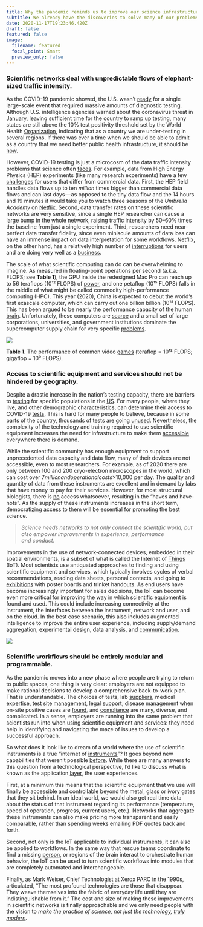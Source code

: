 ```yaml
---
title: Why the pandemic reminds us to improve our science infrastructure
subtitle: We already have the discoveries to solve many of our problems.
date: 2020-11-17T19:23:46.420Z
draft: false
featured: false
image:
  filename: featured
  focal_point: Smart
  preview_only: false
---
```

### **Scientific networks deal with unpredictable flows of elephant-sized traffic intensity.**

As the COVID-19 pandemic showed, the U.S. wasn’t [ready](https://www.theatlantic.com/magazine/archive/2018/07/when-the-next-plague-hits/561734/) for a single large-scale event that required massive amounts of diagnostic testing. Although U.S. intelligence agencies warned about the coronavirus threat in [January](https://www.washingtonpost.com/national-security/presidents-intelligence-briefing-book-repeatedly-cited-virus-threat/2020/04/27/ca66949a-8885-11ea-ac8a-fe9b8088e101_story.html), leaving sufficient time for the country to ramp up testing, many states are still above the 10% test positivity threshold set by the World Health [Organization](https://www.npr.org/sections/health-shots/2020/04/22/840526338/is-the-u-s-testing-enough-for-covid-19-as-debate-rages-on-heres-how-to-know), indicating that as a country we are under-testing in several regions. If there was ever a time when we should be able to admit as a country that we need better public health infrastructure, it should be [now](https://www.theatlantic.com/magazine/archive/2020/09/coronavirus-american-failure/614191/).

However, COVID-19 testing is just a microcosm of the data traffic intensity problems that science often [faces](https://journals.plos.org/plosbiology/article?id=10.1371/journal.pbio.1002195). For example, data from High Energy Physics (HEP) experiments (like many research experiments) have a few [challenges](https://www.hpcwire.com/2013/06/10/the_network_as_scientific_instrument/) for users that differ from commercial data. First, the HEP field handles data flows up to ten *million* times bigger than commercial data flows and can last days — as opposed to the tiny data flow and the 14 hours and 19 minutes it would take you to watch three seasons of the *Umbrella Academy* on [Netflix](https://www.forbes.com/sites/danafeldman/2020/01/27/this-is-how-long-it-will-take-to-binge-20-of-netflixs-most-watched-series/#2ee39a1e618d). Second, data transfer rates on these scientific networks are very sensitive, since a single HEP researcher can cause a large bump in the whole network, raising traffic intensity by 50–60% times the baseline from just a single experiment. Third, researchers need near-perfect data transfer fidelity, since even miniscule amounts of data loss can have an immense impact on data interpretation for some workflows. Netflix, on the other hand, has a relatively high number of [interruptions](https://downdetector.com/status/netflix/map/) for users and are doing very well as a [business](https://www.marketwatch.com/story/netflix-in-the-age-of-covid-19-streaming-pioneer-may-have-new-edge-on-competition-2020-04-07).

The scale of what scientific computing can do can be overwhelming to imagine. As measured in floating-point operations per second (a.k.a. FLOPS; see **Table 1**), the GPU inside the redesigned Mac Pro can reach up to 56 teraflops (10¹² FLOPS) of [power](https://www.digitaltrends.com/computing/what-is-a-teraflop/#:~:text=OK%2C%20what%20is%20a%20TFLOP%3F&text=For%20comparison%2C%20the%20AMD%20Radeon,to%2056%20teraflops%20of%20power.), and one petaflop (10¹⁵ FLOPS) falls in the middle of what might be called commodity high-performance computing (HPC). This year (2020), China is expected to debut the world’s first exascale computer, which can carry out one billion billion (10¹⁸ FLOPS). This has been argued to be nearly the performance capacity of the human [brain](https://aiimpacts.org/brain-performance-in-flops/). Unfortunately, these computers are [scarce](https://summerofhpc.prace-ri.eu/visualising-the-world-map-of-supercomputers/) and a small set of large corporations, universities, and government institutions dominate the supercomputer supply chain for very specific [problems](https://www.globenewswire.com/news-release/2020/01/08/1967970/0/en/Global-High-Performance-Computing-HPC-Market-Forecast-2020-2025-Companies-Solutions-Use-Cases-Applications.html).

![](https://cdn-images-1.medium.com/max/1600/0*79_RLZ4H0NtDdYkE)

**Table 1.** The performance of common video [games](https://www.gamespot.com/gallery/console-gpu-power-compared-ranking-systems-by-flop/2900-1334/#15) (teraflop = 10¹² FLOPS; gigaflop = 10⁹ FLOPS).

### **Access to scientific equipment and services should not be hindered by geography.**

Despite a drastic increase in the nation’s testing capacity, there are barriers to [testing](https://www.npr.org/2020/04/03/826044608/many-who-need-testing-for-covid-19-fail-to-get-access) for specific populations in the [US](https://www.cdc.gov/coronavirus/2019-ncov/community/health-equity/race-ethnicity.html?CDC_AA_refVal=https%3A%2F%2Fwww.cdc.gov%2Fcoronavirus%2F2019-ncov%2Fneed-extra-precautions%2Fracial-ethnic-minorities.html). For many people, where they live, and other demographic characteristics, can determine their access to COVID-19 [tests](https://www.npr.org/sections/coronavirus-live-updates/2020/05/22/861008750/harvard-researchers-find-inequality-on-top-of-inequality-in-covid-19-deaths). This is hard for many people to believe, because in some parts of the country, thousands of tests are going [unused](https://www.nature.com/articles/d41586-020-01068-3). Nevertheless, the complexity of the technology and training required to use scientific equipment increases the need for infrastructure to make them [accessible](https://medium.com/meenta/four-reasons-why-covid-19-testing-is-not-just-the-test-itself-6e50c4032611?source=friends_link&sk=d8f287c008654ac48092becca4b4bc3f) everywhere there is demand.

While the scientific community has enough equipment to support unprecedented data capacity and data flow, many of their devices are not accessible, even to most researchers. For example, as of 2020 there are only between 100 and 200 cryo-electron microscopes in the world, which can cost over $7 million and operational costs >$10,000 per day. The quality and quantity of data from these instruments are excellent and in demand by labs that have money to pay for their services. However, for most structural biologists, there is [no](https://www.sciencemag.org/news/2020/01/we-need-people-s-cryo-em-scientists-hope-bring-revolutionary-microscope-masses) access whatsoever, resulting in the “haves and have-nots”. As the supply of these instruments increases in the short term, democratizing [access](https://www.sciencemag.org/features/2020/03/democratizing-cryo-em-broadening-access-expanding-field) to them will be essential for promoting the best science.

> *Science needs networks to not only connect the scientific world, but also empower improvements in experience, performance and conduct.*

Improvements in the use of network-connected devices, embedded in their spatial environments, is a subset of what is called the Internet of [Things](https://www2.deloitte.com/us/en/insights/focus/internet-of-things/iot-primer-iot-technologies-applications.html) (IoT). Most scientists use antiquated approaches to finding and using scientific equipment and services, which typically involves cycles of verbal recommendations, reading data sheets, personal contacts, and going to [exhibitions](https://www.slideshare.net/b2science/33-statistics-about-sales-marketing) with poster boards and trinket handouts. As end users have become increasingly important for sales decisions, the IoT can become even more critical for improving the way in which scientific equipment is found and used. This could include increasing connectivity at the instrument, the interfaces between the instrument, network and user, and on the cloud. In the best case scenario, this also includes augmented intelligence to improve the entire user experience, including supply/demand aggregation, experimental design, data analysis, and [communication](https://cloud.google.com/solutions/iot-overview).

![](https://cdn-images-1.medium.com/max/1600/0*GQLKUs04-75yzYtc)

### **Scientific workflows should be entirely modular and programmable.**

As the pandemic moves into a new phase where people are trying to return to public spaces, one thing is very clear: employers are not equipped to make rational decisions to develop a comprehensive back-to-work plan. That is understandable. The choices of tests, lab [suppliers](https://www.fda.gov/medical-devices/coronavirus-covid-19-and-medical-devices/faqs-testing-sars-cov-2?utm_campaign=08042020_PR_Coronavirus%20%28COVID-19%29%20Update%3A%20Daily%20Roundup%20August%204%2C%202020&utm_medium=email&utm_source=Eloqua), medical [expertise](https://www.cdc.gov/coronavirus/2019-nCoV/lab/guidelines-clinical-specimens.html#shipping), test site [management](https://www.cdc.gov/coronavirus/2019-ncov/hcp/guidance-risk-assesment-hcp.html), legal [support](https://www.usatoday.com/story/money/2020/04/28/coronavirus-can-you-sue-if-you-get-covid-19-work/3035422001/), disease management when on-site positive cases are [found](https://instituteforpr.org/employee-expectations-covid-19/), and [compliance](https://knowledge.wharton.upenn.edu/article/covid-19-teaches-us-importance-trust-work/) are many, diverse, and complicated. In a sense, employers are running into the same problem that scientists run into when using scientific equipment and services: they need help in identifying and navigating the maze of issues to develop a successful approach.

So what does it look like to dream of a world where the use of scientific instruments is a true “internet of [instruments](https://www.embopress.org/doi/10.15252/embr.201847267)”? It goes beyond new capabilities that weren’t possible [before](https://ccronline.sigcomm.org/wp-content/uploads/2018/05/sigcomm-ccr-final202.pdf). While there are many answers to this question from a technological perspective, I’d like to discuss what is known as the application [layer](https://www.hindawi.com/journals/jece/2017/9324035/), the user experiences.

First, at a minimum this means that the scientific equipment that we use will finally be accessible and controllable beyond the metal, glass or ivory gates that they sit behind. In an ideal world, we would also get real time data about the status of that instrument regarding its performance (temperature, speed of operation, progress, current users, etc.). Networks that aggregate these instruments can also make pricing more transparent and easily comparable, rather than spending weeks emailing PDF quotes back and forth.

Second, not only is the IoT applicable to individual instruments, it can also be applied to workflows. In the same way that rescue teams coordinate to find a missing [person](https://www.researchgate.net/figure/An-analogy-between-Rescue-Team-and-Human-Brain_fig4_220773620), or regions of the brain interact to orchestrate human behavior, the IoT can be used to turn scientific workflows into modules that are completely automated and interchangeable.

Finally, as Mark Weiser, Chief Technologist at Xerox PARC in the 1990s, articulated, “The most profound technologies are those that disappear. They weave themselves into the fabric of everyday life until they are indistinguishable from it.” The cost and size of making these improvements in scientific networks is finally approachable and we only need people with the vision to *make the practice of science, not just the technology, [truly](http://meenta.io) [modern](https://www.youtube.com/watch?v=mzy84Vb_Gxk).*